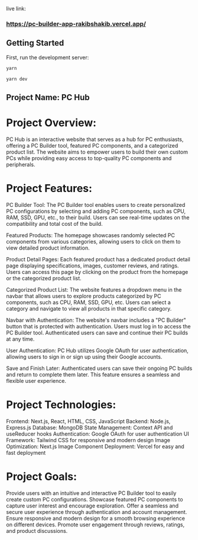 live link:
### https://pc-builder-app-rakibshakib.vercel.app/ 
## Getting Started

First, run the development server:

```bash
yarn

yarn dev
```

## Project Name: PC Hub

# Project Overview: 

PC Hub is an interactive website that serves as a hub for PC enthusiasts, offering a PC Builder tool, featured PC components, and a categorized product list. The website aims to empower users to build their own custom PCs while providing easy access to top-quality PC components and peripherals.

# Project Features:

PC Builder Tool: The PC Builder tool enables users to create personalized PC configurations by selecting and adding PC components, such as CPU, RAM, SSD, GPU, etc., to their build. Users can see real-time updates on the compatibility and total cost of the build.

Featured Products: The homepage showcases randomly selected PC components from various categories, allowing users to click on them to view detailed product information.

Product Detail Pages: Each featured product has a dedicated product detail page displaying specifications, images, customer reviews, and ratings. Users can access this page by clicking on the product from the homepage or the categorized product list.

Categorized Product List: The website features a dropdown menu in the navbar that allows users to explore products categorized by PC components, such as CPU, RAM, SSD, GPU, etc. Users can select a category and navigate to view all products in that specific category.

Navbar with Authentication: The website's navbar includes a "PC Builder" button that is protected with authentication. Users must log in to access the PC Builder tool. Authenticated users can save and continue their PC builds at any time.

User Authentication: PC Hub utilizes Google OAuth for user authentication, allowing users to sign in or sign up using their Google accounts.

Save and Finish Later: Authenticated users can save their ongoing PC builds and return to complete them later. This feature ensures a seamless and flexible user experience.

# Project Technologies:

Frontend: Next.js, React, HTML, CSS, JavaScript
Backend: Node.js, Express.js
Database: MongoDB
State Management: Context API and useReducer hooks
Authentication: Google OAuth for user authentication
UI Framework: Tailwind CSS for responsive and modern design
Image Optimization: Next.js Image Component
Deployment: Vercel for easy and fast deployment

# Project Goals:

Provide users with an intuitive and interactive PC Builder tool to easily create custom PC configurations.
Showcase featured PC components to capture user interest and encourage exploration.
Offer a seamless and secure user experience through authentication and account management.
Ensure responsive and modern design for a smooth browsing experience on different devices.
Promote user engagement through reviews, ratings, and product discussions.
